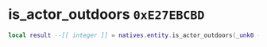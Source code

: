 # is_actor_outdoors `0xE27EBCBD`

```lua
local result --[[ integer ]] = natives.entity.is_actor_outdoors(_unk0 --[[ integer ]])
```